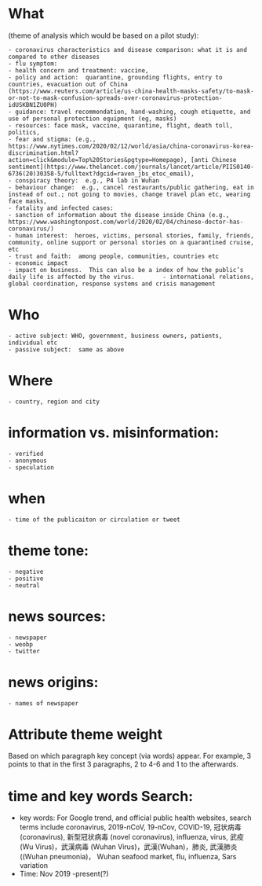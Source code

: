 # What 
(theme of analysis which would be based on a pilot study):  

	- coronavirus characteristics and disease comparison: what it is and compared to other diseases
	- flu symptom:
	- health concern and treatment: vaccine,
	- policy and action:  quarantine, grounding flights, entry to countries, evacuation out of China (https://www.reuters.com/article/us-china-health-masks-safety/to-mask-or-not-to-mask-confusion-spreads-over-coronavirus-protection-idUSKBN1ZU0PH)
	- guidance: travel recommondation, hand-washing, cough etiquette, and use of personal protection equipment (eg, masks)
	- resources: face mask, vaccine, quarantine, flight, death toll, politics, 
	- fear and stigma: (e.g., https://www.nytimes.com/2020/02/12/world/asia/china-coronavirus-korea-discrimination.html?action=click&module=Top%20Stories&pgtype=Homepage), [anti Chinese sentiment](https://www.thelancet.com/journals/lancet/article/PIIS0140-6736(20)30358-5/fulltext?dgcid=raven_jbs_etoc_email),
	- conspiracy theory:  e.g., P4 lab in Wuhan
	- behaviour change:  e.g., cancel restaurants/public gathering, eat in instead of out.; not going to movies, change travel plan etc, wearing face masks, 
	- fatality and infected cases:
	- sanction of information about the disease inside China (e.g., https://www.washingtonpost.com/world/2020/02/04/chinese-doctor-has-coronavirus/)
	- human interest:  heroes, victims, personal stories, family, friends, community, online support or personal stories on a quarantined cruise, etc
	- trust and faith:  among people, communities, countries etc
	- economic impact
	- impact on business.  This can also be a index of how the public’s daily life is affected by the virus.		- international relations, global coordination, response systems and crisis management

# Who
	- active subject: WHO, government, business owners, patients, individual etc
	- passive subject:  same as above

# Where
	- country, region and city
	
# information vs. misinformation:

	- verified
	- anonymous
	- speculation
# when

	- time of the publicaiton or circulation or tweet
# theme tone: 

	- negative
	- positive
	- neutral

#  news sources:

	- newspaper
	- weobp
	- twitter

# news origins:

	- names of newspaper

# Attribute theme weight
Based on which paragraph key concept (via words) appear.  For example, 3 points to that in the first 3 paragraphs, 2 to 4-6 and 1 to the afterwards.

# time and key words Search:
- key words: For Google trend, and official public health websites, search terms include coronavirus, 2019-nCoV, 19-nCov, COVID-19, 冠状病毒 (coronavirus), 新型冠状病毒 (novel coronavirus), influenza, virus, 武疫 (Wu Virus)，武漢病毒 (Wuhan Virus)，武漢(Wuhan)，肺炎, 武漢肺炎 ((Wuhan pneumonia)， Wuhan seafood market, flu, influenza, Sars variation
- Time:  Nov 2019 -present(?)
